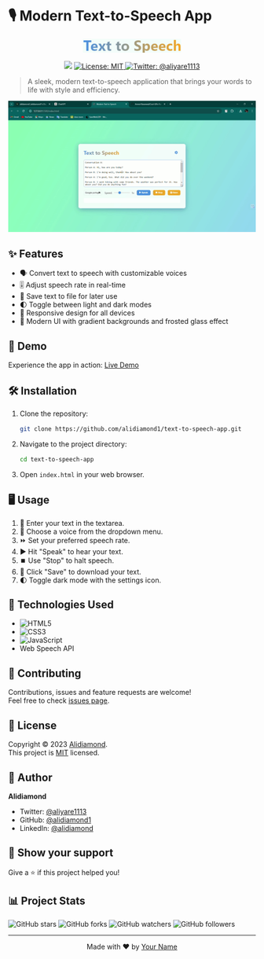 # 🎙️ Modern Text-to-Speech App

<p align="center">
  <img src="app_logo.png" alt="Modern Text-to-Speech App Logo" width="200"/>
</p>

<p align="center">
  <img src="https://img.shields.io/badge/version-1.0.0-blue.svg?cacheSeconds=2592000" />
  <a href="https://github.com/yourusername/text-to-speech-app/blob/main/LICENSE">
    <img alt="License: MIT" src="https://img.shields.io/badge/License-MIT-yellow.svg" target="_blank" />
  </a>
  <a href="https://twitter.com/@aliyare1113">
    <img alt="Twitter: @aliyare1113" src="https://img.shields.io/twitter/follow/@aliyare1113.svg?style=social" target="_blank" />
  </a>
</p>

> A sleek, modern text-to-speech application that brings your words to life with style and efficiency.

<p align="center">
  <img src="text-to-speech-app.gif" alt="Modern Text-to-Speech App Demo" width="600"/>
</p>

## ✨ Features

- 🗣️ Convert text to speech with customizable voices
- 🎚️ Adjust speech rate in real-time
- 💾 Save text to file for later use
- 🌓 Toggle between light and dark modes
- 📱 Responsive design for all devices
- 🎨 Modern UI with gradient backgrounds and frosted glass effect

## 🚀 Demo

Experience the app in action: [Live Demo](https://text-to-speech-app-seven.vercel.app/)

## 🛠️ Installation

1. Clone the repository:
   ```sh
   git clone https://github.com/alidiamond1/text-to-speech-app.git
   ```

2. Navigate to the project directory:
   ```sh
   cd text-to-speech-app
   ```

3. Open `index.html` in your web browser.

## 🖥️ Usage

1. 📝 Enter your text in the textarea.
2. 🎤 Choose a voice from the dropdown menu.
3. ⏩ Set your preferred speech rate.
4. ▶️ Hit "Speak" to hear your text.
5. ⏹️ Use "Stop" to halt speech.
6. 💾 Click "Save" to download your text.
7. 🌓 Toggle dark mode with the settings icon.

## 🔧 Technologies Used

- ![HTML5](https://img.shields.io/badge/html5-%23E34F26.svg?style=for-the-badge&logo=html5&logoColor=white)
- ![CSS3](https://img.shields.io/badge/css3-%231572B6.svg?style=for-the-badge&logo=css3&logoColor=white)
- ![JavaScript](https://img.shields.io/badge/javascript-%23323330.svg?style=for-the-badge&logo=javascript&logoColor=%23F7DF1E)
- Web Speech API

## 🤝 Contributing

Contributions, issues and feature requests are welcome!<br />Feel free to check [issues page](https://github.com/alidiamond1/text-to-speech-app/issues).

## 📝 License

Copyright © 2023 [Alidiamond](https://github.com/alidiamond1).<br />
This project is [MIT](https://github.com/alidiamond1/text-to-speech-app/blob/main/LICENSE) licensed.

## 👤 Author

**Alidiamond**

<!-- * Website: [yourwebsite.com](https://www.yourwebsite.com) -->
* Twitter: [@aliyare1113](https://twitter.com/aliyare1113)
* GitHub: [@alidiamond1](https://github.com/alidiamond1)
* LinkedIn: [@alidiamond](https://www.linkedin.com/alidiamond)

## 🌟 Show your support

Give a ⭐️ if this project helped you!

## 📊 Project Stats

![GitHub stars](https://img.shields.io/github/stars/yourusername/text-to-speech-app?style=social)
![GitHub forks](https://img.shields.io/github/forks/yourusername/text-to-speech-app?style=social)
![GitHub watchers](https://img.shields.io/github/watchers/yourusername/text-to-speech-app?style=social)
![GitHub followers](https://img.shields.io/github/followers/yourusername?style=social)

---

<p align="center">Made with ❤️ by <a href="https://github.com/alidiamond1">Your Name</a></p>
